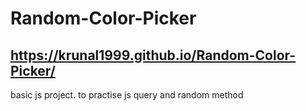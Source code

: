 # Random-Color-Picker
## https://krunal1999.github.io/Random-Color-Picker/
basic js project. to practise js query and random method

